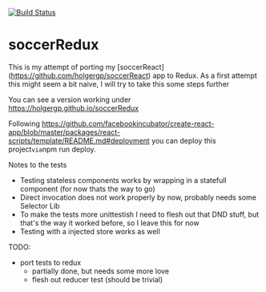 [![Build Status](https://travis-ci.org/holgergp/soccerRedux.svg?branch=master)](https://travis-ci.org/holgergp/soccerRedux)
# soccerRedux

This is my attempt of porting my [soccerReact] (https://github.com/holgergp/soccerReact) app to Redux.
As a first attempt this might seem a bit naive, I will try to take this some steps further

You can see a version working under https://holgergp.github.io/soccerRedux

Following https://github.com/facebookincubator/create-react-app/blob/master/packages/react-scripts/template/README.md#deployment you can deploy this project` via `npm run deploy.

Notes to the tests
- Testing stateless components works by wrapping in a statefull component (for now thats the way to go)
- Direct invocation does not work properly by now, probably needs some Selector Lib
- To make the tests more unittestish I need to flesh out that DND stuff, but that's the way it worked before, so I leave this for now
- Testing with a injected store works as well

TODO:

- port tests to redux
  - partially done, but needs some more love
  - flesh out reducer test (should be trivial)
  
